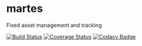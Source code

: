 # martes
Fixed asset management and tracking

[![Build Status](https://travis-ci.org/pekoe09/martes.svg?branch=master)](https://travis-ci.org/pekoe09/martes)
[![Coverage Status](https://coveralls.io/repos/github/pekoe09/martes/badge.svg?branch=master)](https://coveralls.io/github/pekoe09/martes?branch=master)
[![Codacy Badge](https://api.codacy.com/project/badge/Grade/c1fcbf219ae542079edbf24b2e19bd9a)](https://www.codacy.com/app/juha-kangas/martes?utm_source=github.com&amp;utm_medium=referral&amp;utm_content=pekoe09/martes&amp;utm_campaign=Badge_Grade)
